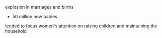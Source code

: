 
explosion in marriages and births
- 50 million new babies

tended to focus women's attention on raising children and maintaining the household